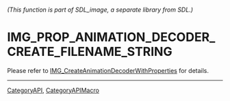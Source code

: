 ###### (This function is part of SDL_image, a separate library from SDL.)
# IMG_PROP_ANIMATION_DECODER_CREATE_FILENAME_STRING

Please refer to [IMG_CreateAnimationDecoderWithProperties](IMG_CreateAnimationDecoderWithProperties) for details.

----
[CategoryAPI](CategoryAPI), [CategoryAPIMacro](CategoryAPIMacro)

